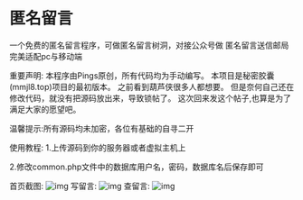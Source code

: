 # 匿名留言
一个免费的匿名留言程序，可做匿名留言树洞，对接公众号做 匿名留言送信邮局
完美适配pc与移动端

重要声明:
本程序由Pings原创，所有代码均为手动编写。
本项目是秘密胶囊(mmjl8.top)项目的最初版本。
之前看到葫芦侠很多人都想要。
但是奈何自己还在修改代码，就没有把源码放出来，导致锁帖了。
这次回来发这个帖子,也算是为了满足大家的愿望吧。

温馨提示:所有源码均未加密，各位有基础的自寻二开

使用教程:
1.上传源码到你的服务器或者虚拟主机上

2.修改common.php文件中的数据库用户名，密码，数据库名后保存即可


首页截图:
![img](https://im.ge/i/dFCfup)
写留言:
![img](https://im.ge/i/dFCekc)
查留言:
![img](https://im.ge/i/dFEF4S)
